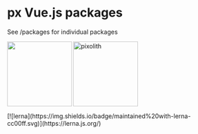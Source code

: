 # px Vue.js packages

See /packages for individual packages

<p>
    <img align="left" src="https://i.pinimg.com/originals/0f/8b/28/0f8b2870896edcde8f6149fe2733faaf.jpg" width="150" height="150" />
    <img src="https://avatars2.githubusercontent.com/u/11898073?s=200&v=4" width="150" height="150" alt="pixolith"/>
</p>

<p align="left">
    [![lerna](https://img.shields.io/badge/maintained%20with-lerna-cc00ff.svg)](https://lerna.js.org/)
</p>
